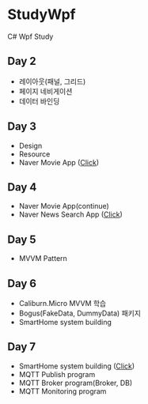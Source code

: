 # StudyWpf
C# Wpf Study

## Day 2
 - 레이아웃(패널, 그리드)
 - 페이지 네비게이션
 - 데이터 바인딩

## Day 3
 - Design
 - Resource
 - Naver Movie App ([Click](https://github.com/AellimSun/StudyWpf/blob/main/portfolio/README.md#naver-%EC%98%81%ED%99%94%EA%B2%80%EC%83%89))

## Day 4
 - Naver Movie App(continue) 
 - Naver News Search App ([Click](https://github.com/AellimSun/StudyWpf/blob/main/portfolio/README.md#naver-news-search))

## Day 5
 - MVVM Pattern

## Day 6
 - Caliburn.Micro MVVM 학습
 - Bogus(FakeData, DummyData) 패키지
 - SmartHome system building 

## Day 7
 - SmartHome system building ([Click](https://github.com/AellimSun/StudyWpf/blob/main/portfolio/README.md#smarthomemornitoring-app))
 - MQTT Publish program
 - MQTT Broker program(Broker, DB)
 - MQTT Monitoring program
